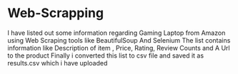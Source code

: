 # Web-Scrapping
I have listed out some information regarding Gaming Laptop from Amazon using Web Scraping tools like BeautifulSoup And Selenium 
The list contains information like Description of item , Price, Rating, Review Counts and A Url to the product
Finally i converted this list to csv file and saved it as results.csv which i have uploaded
